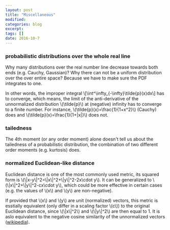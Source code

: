 ```yaml
---
layout: post
title: "Miscellaneous"
modified:
categories: blog
excerpt:
tags: []
date: 2016-10-7
---
```

### probabilistic distributions over the whole real line
Why many distributions over the real number line decrease towards both ends (e.g. Cauchy, Gaussian)? Why there can not be a uniform distribution over the over entire space? Because we have to make sure the PDF integrates to one.

In other words, the improper integral 
\\[\int^\infty_{-\infty}\tilde{p}(x)dx\\]
has to converge, which means, the limit of the anti-derivative of the unnormalized distribution \\(\tilde{p}\\) at (negative) infinity has to converge to a finite number. For instance, \\(\tilde{p}(x)=\frac{1}{1+x^2}\\) (Cauchy) does and \\(\tilde{p}(x)=\frac{1}{1+|x|}\\) does not.


### tailedness
The 4th moment (or any order moment) alone doesn't tell us about the tailedness of a probabilistic distribution, the combination of two different order moments (e.g. kurtosis) does.


### normalized Euclidean-like distance
Euclidean distance is one of the most commonly used metric, its squared form is \\(\\|x-y\\|^2=\\|x\\|^2+\\|y\\|^2-2x\cdot y\\). It can be generalized to \\(\\|x\\|^2+\\|y\\|^2-cx\cdot y\\), which could be more effective in certain cases (e.g. the values of \\(x\\) and \\(y\\) are non-negative).

If provided that \\(x\\) and \\(y\\) are unit (normalized) vectors, this metric is esstially equivalent (only differ in a scaling factor \\(c\\)) to the original Euclidean distance, since \\(\\|x\\|^2\\) and \\(\\|y\\|^2\\) are then equal to 1. It is aslo equivalent to the negative cosine similarity of the unnormalized vectors ([wikipedia](https://en.wikipedia.org/wiki/Cosine_similarity#Properties)).
